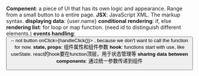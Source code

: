 **Compenent**: a piece of UI that has its own logic and appearance. Range from a small button to a entire page.
**JSX**: JavaScript XML. The markup syntax. 
**displaying data**: {user.name}
**conditional rendering**: if, else
**rendering list**: for loop or map function. (need id to distinguish different elements.) 
**events handling**: <button onClick={handleClick}>  -- not button onClick={handleClick()}> , because we don't want to call the function for now.
**state, props**: 组件属性和组件参数
**hook**: functions start with use, like useState. react的hook要在function顶层，用于状态管理等
**sharing data between components**: 通过统一参数传递到组件

